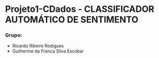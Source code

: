 # Projeto1-CDados - CLASSIFICADOR AUTOMÁTICO DE SENTIMENTO
### Grupo:
* Ricardo Ribeiro Rodigues
* Guilherme da Franca Silva Escobar
